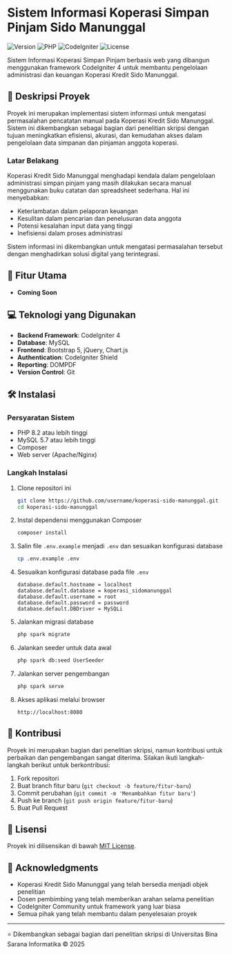 # Sistem Informasi Koperasi Simpan Pinjam Sido Manunggal

![Version](https://img.shields.io/badge/version-1.0.0-blue)
![PHP](https://img.shields.io/badge/PHP-8.1+-green)
![CodeIgniter](https://img.shields.io/badge/CodeIgniter-4.3.1-red)
![License](https://img.shields.io/badge/license-MIT-yellow)

Sistem Informasi Koperasi Simpan Pinjam berbasis web yang dibangun menggunakan framework CodeIgniter 4 untuk membantu pengelolaan administrasi dan keuangan Koperasi Kredit Sido Manunggal.

## 📑 Deskripsi Proyek

Proyek ini merupakan implementasi sistem informasi untuk mengatasi permasalahan pencatatan manual pada Koperasi Kredit Sido Manunggal. Sistem ini dikembangkan sebagai bagian dari penelitian skripsi dengan tujuan meningkatkan efisiensi, akurasi, dan kemudahan akses dalam pengelolaan data simpanan dan pinjaman anggota koperasi.

### Latar Belakang

Koperasi Kredit Sido Manunggal menghadapi kendala dalam pengelolaan administrasi simpan pinjam yang masih dilakukan secara manual menggunakan buku catatan dan spreadsheet sederhana. Hal ini menyebabkan:

- Keterlambatan dalam pelaporan keuangan
- Kesulitan dalam pencarian dan penelusuran data anggota
- Potensi kesalahan input data yang tinggi
- Inefisiensi dalam proses administrasi

Sistem informasi ini dikembangkan untuk mengatasi permasalahan tersebut dengan menghadirkan solusi digital yang terintegrasi.

## 🚀 Fitur Utama

- **Coming Soon**

## 💻 Teknologi yang Digunakan

- **Backend Framework**: CodeIgniter 4
- **Database**: MySQL
- **Frontend**: Bootstrap 5, jQuery, Chart.js
- **Authentication**: CodeIgniter Shield
- **Reporting**: DOMPDF
- **Version Control**: Git

## 🛠️ Instalasi

### Persyaratan Sistem

- PHP 8.2 atau lebih tinggi
- MySQL 5.7 atau lebih tinggi
- Composer
- Web server (Apache/Nginx)

### Langkah Instalasi

1. Clone repositori ini

   ```bash
   git clone https://github.com/username/koperasi-sido-manunggal.git
   cd koperasi-sido-manunggal
   ```

2. Instal dependensi menggunakan Composer

   ```bash
   composer install
   ```

3. Salin file `.env.example` menjadi `.env` dan sesuaikan konfigurasi database

   ```bash
   cp .env.example .env
   ```

4. Sesuaikan konfigurasi database pada file `.env`

   ```
   database.default.hostname = localhost
   database.default.database = koperasi_sidomanunggal
   database.default.username = root
   database.default.password = password
   database.default.DBDriver = MySQLi
   ```

5. Jalankan migrasi database

   ```bash
   php spark migrate
   ```

6. Jalankan seeder untuk data awal

   ```bash
   php spark db:seed UserSeeder
   ```

7. Jalankan server pengembangan

   ```bash
   php spark serve
   ```

8. Akses aplikasi melalui browser
   ```
   http://localhost:8080
   ```

## 👥 Kontribusi

Proyek ini merupakan bagian dari penelitian skripsi, namun kontribusi untuk perbaikan dan pengembangan sangat diterima. Silakan ikuti langkah-langkah berikut untuk berkontribusi:

1. Fork repositori
2. Buat branch fitur baru (`git checkout -b feature/fitur-baru`)
3. Commit perubahan (`git commit -m 'Menambahkan fitur baru'`)
4. Push ke branch (`git push origin feature/fitur-baru`)
5. Buat Pull Request

## 📝 Lisensi

Proyek ini dilisensikan di bawah [MIT License](LICENSE).

## 🙏 Acknowledgments

- Koperasi Kredit Sido Manunggal yang telah bersedia menjadi objek penelitian
- Dosen pembimbing yang telah memberikan arahan selama penelitian
- CodeIgniter Community untuk framework yang luar biasa
- Semua pihak yang telah membantu dalam penyelesaian proyek

---

⭐ Dikembangkan sebagai bagian dari penelitian skripsi di Universitas Bina Sarana Informatika © 2025
